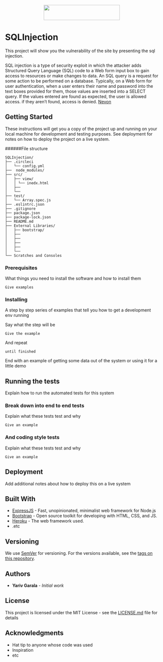 <p align="center">
  <img width="250" height="50" src="https://imagehost.imageupload.net/2020/04/27/injection.jpg">
</p>

# SQLInjection

This project will show you the vulnerability of the site by presenting the sql injection.

SQL injection is a type of security exploit in which the attacker adds Structured Query Language (SQL) code to a Web form input box to gain access to resources or make changes to data.
An SQL query is a request for some action to be performed on a database.
Typically, on a Web form for user authentication, when a user enters their name and password into the text boxes provided for them, those values are inserted into a SELECT query.
If the values entered are found as expected, the user is allowed access.
if they aren’t found, access is denied. [Nevon](https://nevonprojects.com/sql-injection-prevention/)


## Getting Started

These instructions will get you a copy of the project up and running on your local machine for development and testing purposes. See deployment for notes on how to deploy the project on a live system.

######File structure
```
SQLInjection/
├── .circleci
│   └── config.yml
├──  node_modules/
├── src/
│   ├── view/
│   │ └── inedx.html  
│   ├── 
│   └── 
├── test/
│   └── Array.spec.js  
├── .eslintrc.json 
├── .gitignore
├── package.json
├── package-lock.json
├── README.md
├── External Libraries/
│   ├── bootstrap/
│   ├── 
│   ├── 
│   ├── 
│   ├── 
│   └── 
└── Scratches and Consoles
```
### Prerequisites

What things you need to install the software and how to install them

```
Give examples
```

### Installing

A step by step series of examples that tell you how to get a development env running

Say what the step will be

```
Give the example
```

And repeat

```
until finished
```

End with an example of getting some data out of the system or using it for a little demo

## Running the tests

Explain how to run the automated tests for this system

### Break down into end to end tests

Explain what these tests test and why

```
Give an example
```

### And coding style tests

Explain what these tests test and why

```
Give an example
```

## Deployment

Add additional notes about how to deploy this on a live system

## Built With

* [ExpressJS](https://expressjs.com/) - Fast, unopinionated, minimalist web framework for Node.js
* [Bootstrap](https://getbootstrap.com/) - Open source toolkit for developing with HTML, CSS, and JS.
* [Heroku](https://www.heroku.com/platform) - The web framework used.
* .etc

## Versioning

We use [SemVer](http://semver.org/) for versioning. For the versions available, see the [tags on this repository](https://github.com/your/project/tags). 

## Authors

* **Yariv Garala** - *Initial work*

## License

This project is licensed under the MIT License - see the [LICENSE.md](https://www.mit.edu/~amini/LICENSE.md) file for details

## Acknowledgments

* Hat tip to anyone whose code was used
* Inspiration
* etc
